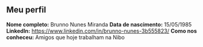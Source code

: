 Meu perfil
-------

**Nome completo:**   Brunno Nunes Miranda
**Data de nascimento:**   15/05/1985
**LinkedIn:**    https://www.linkedin.com/in/brunno-nunes-3b555823/
**Como nos conheceu:**   Amigos que hoje trabalham na Nibo